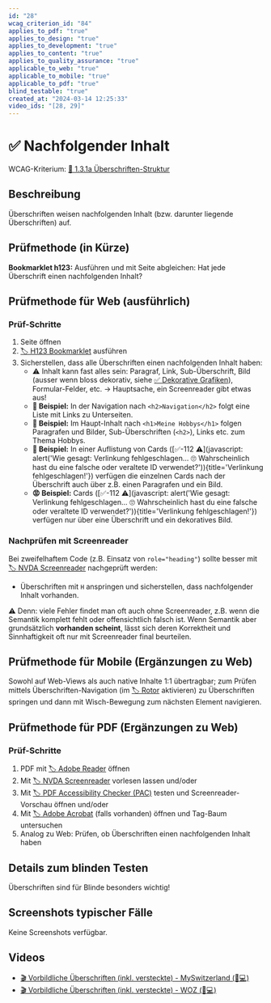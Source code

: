 ```yaml
---
id: "28"
wcag_criterion_id: "84"
applies_to_pdf: "true"
applies_to_design: "true"
applies_to_development: "true"
applies_to_content: "true"
applies_to_quality_assurance: "true"
applicable_to_web: "true"
applicable_to_mobile: "true"
applicable_to_pdf: "true"
blind_testable: "true"
created_at: "2024-03-14 12:25:33"
video_ids: "[28, 29]"
---
```


# ✅ Nachfolgender Inhalt

WCAG-Kriterium: [📜 1.3.1a Überschriften-Struktur](..)

## Beschreibung

Überschriften weisen nachfolgenden Inhalt (bzw. darunter liegende Überschriften) auf.

## Prüfmethode (in Kürze)

**Bookmarklet h123:** Ausführen und mit Seite abgleichen: Hat jede Überschrift einen nachfolgenden Inhalt?

## Prüfmethode für Web (ausführlich)

### Prüf-Schritte

1. Seite öffnen
1. [🏷️ H123 Bookmarklet](/de/tags/h123-bookmarklet) ausführen
1. Sicherstellen, dass alle Überschriften einen nachfolgenden Inhalt haben:
    - ⚠️ Inhalt kann fast alles sein: Paragraf, Link, Sub-Überschrift, Bild (ausser wenn bloss dekorativ, siehe [✅ Dekorative Grafiken](/de/wcag/1.1.1-nicht-text-inhalt/dekorative-grafiken)), Formular-Felder, etc. → Hauptsache, ein Screenreader gibt etwas aus!
    - **🙂 Beispiel:** In der Navigation nach `<h2>Navigation</h2>` folgt eine Liste mit Links zu Unterseiten.
    - **🙂 Beispiel:** Im Haupt-Inhalt nach `<h1>Meine Hobbys</h1>` folgen Paragrafen und Bilder, Sub-Überschriften (`<h2>`), Links etc. zum Thema Hobbys.
    - **🙂 Beispiel:** In einer Auflistung von Cards ([✅-112 ⚠️](javascript: alert('Wie gesagt: Verlinkung fehlgeschlagen... 🙄 Wahrscheinlich hast du eine falsche oder veraltete ID verwendet?')){title='Verlinkung fehlgeschlagen!'}) verfügen die einzelnen Cards nach der Überschrift auch über z.B. einen Paragrafen und ein Bild.
    - **😡 Beispiel:** Cards ([✅-112 ⚠️](javascript: alert('Wie gesagt: Verlinkung fehlgeschlagen... 🙄 Wahrscheinlich hast du eine falsche oder veraltete ID verwendet?')){title='Verlinkung fehlgeschlagen!'}) verfügen nur über eine Überschrift und ein dekoratives Bild.

### Nachprüfen mit Screenreader

Bei zweifelhaftem Code (z.B. Einsatz von `role="heading"`) sollte besser mit [🏷️ NVDA Screenreader](/de/tags/nvda-screenreader) nachgeprüft werden:

- Überschriften mit `H` anspringen und sicherstellen, dass nachfolgender Inhalt vorhanden.

⚠️ Denn: viele Fehler findet man oft auch ohne Screenreader, z.B. wenn die Semantik komplett fehlt oder offensichtlich falsch ist. Wenn Semantik aber grundsätzlich **vorhanden scheint**, lässt sich deren Korrektheit und Sinnhaftigkeit oft nur mit Screenreader final beurteilen.

## Prüfmethode für Mobile (Ergänzungen zu Web)

Sowohl auf Web-Views als auch native Inhalte 1:1 übertragbar; zum Prüfen mittels Überschriften-Navigation (im [🏷️ Rotor](/de/tags/rotor) aktivieren) zu Überschriften springen und dann mit Wisch-Bewegung zum nächsten Element navigieren.

## Prüfmethode für PDF (Ergänzungen zu Web)

### Prüf-Schritte
1. PDF mit [🏷️ Adobe Reader](/de/tags/adobe-reader) öffnen
1. Mit [🏷️ NVDA Screenreader](/de/tags/nvda-screenreader) vorlesen lassen und/oder
1. Mit [🏷️ PDF Accessibility Checker (PAC)](/de/tags/pdf-accessibility-checker-pac) testen und Screenreader-Vorschau öffnen und/oder
1. Mit [🏷️ Adobe Acrobat](/de/tags/adobe-acrobat) (falls vorhanden) öffnen und Tag-Baum untersuchen
1. Analog zu Web: Prüfen, ob Überschriften einen nachfolgenden Inhalt haben

## Details zum blinden Testen

Überschriften sind für Blinde besonders wichtig!

## Screenshots typischer Fälle

Keine Screenshots verfügbar.

## Videos

- [🎬 Vorbildliche Überschriften (inkl. versteckte) - MySwitzerland (💚💻)](/de/videos/vorbildliche-ueberschriften-inkl-versteckte-myswitzerland)
- [🎬 Vorbildliche Überschriften (inkl. versteckte) - WOZ (💚💻)](/de/videos/vorbildliche-ueberschriften-inkl-versteckte-woz)
